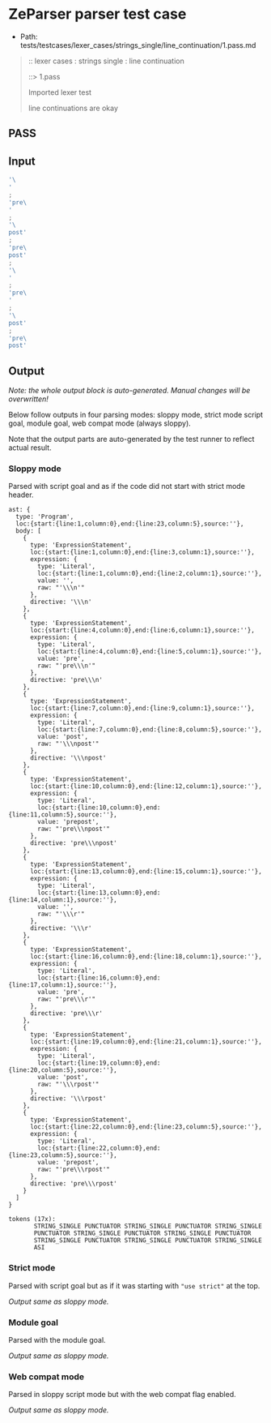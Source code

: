 # ZeParser parser test case

- Path: tests/testcases/lexer_cases/strings_single/line_continuation/1.pass.md

> :: lexer cases : strings single : line continuation
>
> ::> 1.pass
>
> Imported lexer test
>
> line continuations are okay

## PASS

## Input

`````js
'\
'
;
'pre\
'
;
'\
post'
;
'pre\
post'
;
'\'
;
'pre\'
;
'\post'
;
'pre\post'
`````

## Output

_Note: the whole output block is auto-generated. Manual changes will be overwritten!_

Below follow outputs in four parsing modes: sloppy mode, strict mode script goal, module goal, web compat mode (always sloppy).

Note that the output parts are auto-generated by the test runner to reflect actual result.

### Sloppy mode

Parsed with script goal and as if the code did not start with strict mode header.

`````
ast: {
  type: 'Program',
  loc:{start:{line:1,column:0},end:{line:23,column:5},source:''},
  body: [
    {
      type: 'ExpressionStatement',
      loc:{start:{line:1,column:0},end:{line:3,column:1},source:''},
      expression: {
        type: 'Literal',
        loc:{start:{line:1,column:0},end:{line:2,column:1},source:''},
        value: '',
        raw: "'\\\n'"
      },
      directive: '\\\n'
    },
    {
      type: 'ExpressionStatement',
      loc:{start:{line:4,column:0},end:{line:6,column:1},source:''},
      expression: {
        type: 'Literal',
        loc:{start:{line:4,column:0},end:{line:5,column:1},source:''},
        value: 'pre',
        raw: "'pre\\\n'"
      },
      directive: 'pre\\\n'
    },
    {
      type: 'ExpressionStatement',
      loc:{start:{line:7,column:0},end:{line:9,column:1},source:''},
      expression: {
        type: 'Literal',
        loc:{start:{line:7,column:0},end:{line:8,column:5},source:''},
        value: 'post',
        raw: "'\\\npost'"
      },
      directive: '\\\npost'
    },
    {
      type: 'ExpressionStatement',
      loc:{start:{line:10,column:0},end:{line:12,column:1},source:''},
      expression: {
        type: 'Literal',
        loc:{start:{line:10,column:0},end:{line:11,column:5},source:''},
        value: 'prepost',
        raw: "'pre\\\npost'"
      },
      directive: 'pre\\\npost'
    },
    {
      type: 'ExpressionStatement',
      loc:{start:{line:13,column:0},end:{line:15,column:1},source:''},
      expression: {
        type: 'Literal',
        loc:{start:{line:13,column:0},end:{line:14,column:1},source:''},
        value: '',
        raw: "'\\\r'"
      },
      directive: '\\\r'
    },
    {
      type: 'ExpressionStatement',
      loc:{start:{line:16,column:0},end:{line:18,column:1},source:''},
      expression: {
        type: 'Literal',
        loc:{start:{line:16,column:0},end:{line:17,column:1},source:''},
        value: 'pre',
        raw: "'pre\\\r'"
      },
      directive: 'pre\\\r'
    },
    {
      type: 'ExpressionStatement',
      loc:{start:{line:19,column:0},end:{line:21,column:1},source:''},
      expression: {
        type: 'Literal',
        loc:{start:{line:19,column:0},end:{line:20,column:5},source:''},
        value: 'post',
        raw: "'\\\rpost'"
      },
      directive: '\\\rpost'
    },
    {
      type: 'ExpressionStatement',
      loc:{start:{line:22,column:0},end:{line:23,column:5},source:''},
      expression: {
        type: 'Literal',
        loc:{start:{line:22,column:0},end:{line:23,column:5},source:''},
        value: 'prepost',
        raw: "'pre\\\rpost'"
      },
      directive: 'pre\\\rpost'
    }
  ]
}

tokens (17x):
       STRING_SINGLE PUNCTUATOR STRING_SINGLE PUNCTUATOR STRING_SINGLE
       PUNCTUATOR STRING_SINGLE PUNCTUATOR STRING_SINGLE PUNCTUATOR
       STRING_SINGLE PUNCTUATOR STRING_SINGLE PUNCTUATOR STRING_SINGLE
       ASI
`````

### Strict mode

Parsed with script goal but as if it was starting with `"use strict"` at the top.

_Output same as sloppy mode._

### Module goal

Parsed with the module goal.

_Output same as sloppy mode._

### Web compat mode

Parsed in sloppy script mode but with the web compat flag enabled.

_Output same as sloppy mode._
